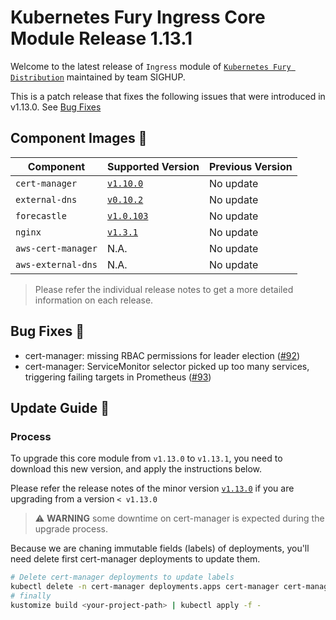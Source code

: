 # Kubernetes Fury Ingress Core Module Release 1.13.1

Welcome to the latest release of `Ingress` module of [`Kubernetes Fury Distribution`](https://github.com/sighupio/fury-distribution) maintained by team SIGHUP.

This is a patch release that fixes the following issues that were introduced in v1.13.0. See [Bug Fixes](#bug-fixes-)

## Component Images 🚢

| Component          | Supported Version                                                                      | Previous Version |
| ------------------ | -------------------------------------------------------------------------------------- | ---------------- |
| `cert-manager`     | [`v1.10.0`](https://github.com/jetstack/cert-manager/releases/tag/v1.10.0)             | No update        |
| `external-dns`     | [`v0.10.2`](https://github.com/kubernetes-sigs/external-dns/releases/tag/v0.10.2)      | No update        |
| `forecastle`       | [`v1.0.103`](https://github.com/stakater/Forecastle/releases/tag/v1.0.103)             | No update        |
| `nginx`            | [`v1.3.1`](https://github.com/kubernetes/ingress-nginx/releases/tag/controller-v1.3.1) | No update        |
| `aws-cert-manager` | N.A.                                                                                   | No update        |
| `aws-external-dns` | N.A.                                                                                   | No update        |

> Please refer the individual release notes to get a more detailed information on each release.


## Bug Fixes 🐞

- cert-manager: missing RBAC permissions for leader election ([#92](https://github.com/sighupio/fury-kubernetes-ingress/issues/92))
- cert-manager: ServiceMonitor selector picked up too many services, triggering failing targets in Prometheus ([#93](https://github.com/sighupio/fury-kubernetes-ingress/issues/93))

## Update Guide 🦮

### Process

To upgrade this core module from `v1.13.0` to `v1.13.1`, you need to download this new version, and apply the instructions below.

Please refer the release notes of the minor version [`v1.13.0`](https://github.com/sighupio/fury-kubernetes-ingress/releases/tag/v1.13.0) if you are upgrading from a version `< v1.13.0`

> :warning: **WARNING** some downtime on cert-manager is expected during the upgrade process.

Because we are chaning immutable fields (labels) of deployments, you'll need delete first cert-manager deployments to update them.

```bash
# Delete cert-manager deployments to update labels
kubectl delete -n cert-manager deployments.apps cert-manager cert-manager-webhook cert-manager-cainjector
# finally
kustomize build <your-project-path> | kubectl apply -f -
```
